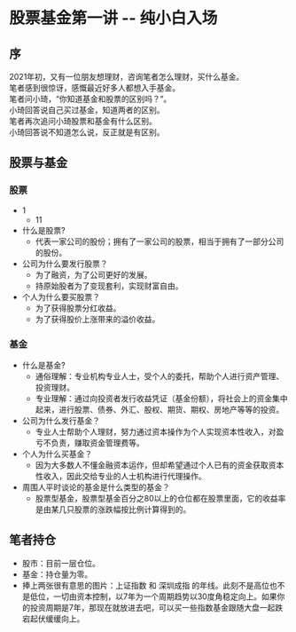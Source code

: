 # 股票基金第一讲 -- 纯小白入场
## 序
2021年初，又有一位朋友想理财，咨询笔者怎么理财，买什么基金。  
笔者感到很惊讶，感慨最近好多人都想入手基金。  
笔者问小琦，“你知道基金和股票的区别吗？”。  
小琦回答说自己买过基金，知道两者的区别。  
笔者再次追问小琦股票和基金有什么区别。  
小琦回答说不知道怎么说，反正就是有区别。  

## 股票与基金
### 股票
- 1  
    - 11
- 什么是股票?
    - 代表一家公司的股份；拥有了一家公司的股票，相当于拥有了一部分公司的股份。
- 公司为什么要发行股票？
    - 为了融资，为了公司更好的发展。
    - 持原始股者为了变现套利，实现财富自由。
- 个人为什么要买股票？
    - 为了获得股票分红收益。
    - 为了获得股价上涨带来的溢价收益。
### 基金
- 什么是基金?
    - 通俗理解：专业机构专业人士，受个人的委托，帮助个人进行资产管理、投资理财。
    - 专业理解：通过向投资者发行收益凭证（基金份额），将社会上的资金集中起来，进行股票、债券、外汇、股权、期货、期权、房地产等等的投资。
- 公司为什么发行基金？
    - 专业人士帮助个人理财，努力通过资本操作为个人实现资本性收入，对盈亏不负责，赚取资金管理费等。
- 个人为什么买基金？
    - 因为大多数人不懂金融资本运作，但却希望通过个人已有的资金获取资本性收入，因此交给专业的人士机构进行代理操作。
- 周围人平时谈论的基金是什么类型的基金？
    - 股票型基金，股票型基金百分之80以上的仓位都在股票里面，它的收益率是由某几只股票的涨跌幅按比例计算得到的。
## 笔者持仓
- 股市：目前一层仓位。
- 基金：持仓量为零。
- 捧上两张很有意思的图片：上证指数 和 深圳成指 的年线。此刻不是高位也不是低位，一切由资本控制，以7年为一个周期趋势以30度角稳定向上。如果你的投资周期是7年，那现在就放进去吧，可以买一些指数基金跟随大盘一起跌宕起伏缓缓向上。